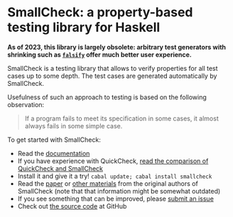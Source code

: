SmallCheck: a property-based testing library for Haskell
========================================================

**As of 2023, this library is largely obsolete: arbitrary test generators
with shrinking such as [`falsify`](https://hackage.haskell.org/package/falsify)
offer much better user experience.**

SmallCheck is a testing library that allows to verify properties for all test
cases up to some depth. The test cases are generated automatically by
SmallCheck.

Usefulness of such an approach to testing is based on the following observation:

> If a program fails to meet its specification in some cases, it almost always
> fails in some simple case.

To get started with SmallCheck:

* Read the [documentation][haddock]
* If you have experience with QuickCheck, [read the comparison of QuickCheck and SmallCheck][comparison]
* Install it and give it a try!
  `cabal update; cabal install smallcheck`
* Read the [paper][paper] or [other materials][oldpage] from the original
  authors of SmallCheck (note that that information might be somewhat outdated)
* If you see something that can be improved, please [submit an issue][issues]
* Check out [the source code][github] at GitHub

[haddock]: http://hackage.haskell.org/package/smallcheck/docs/Test-SmallCheck.html
[hackage]: http://hackage.haskell.org/package/smallcheck
[paper]: http://www.cs.york.ac.uk/fp/smallcheck/smallcheck.pdf
[oldpage]: http://www.cs.york.ac.uk/fp/smallcheck/
[comparison]: https://github.com/Bodigrim/smallcheck/wiki/Comparison-with-QuickCheck
[github]: https://github.com/Bodigrim/smallcheck
[issues]: https://github.com/Bodigrim/smallcheck/issues
